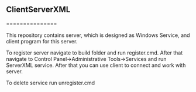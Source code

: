 <h2>ClientServerXML</h2>
===============

This repository contains server, which is designed as Windows Service, and client program for this server.

To register server navigate to build folder and run register.cmd. After that navigate to 
Control Panel->Administrative Tools->Services and run ServerXML service. After that you can 
use client to connect and work with server.

To delete service run unregister.cmd
